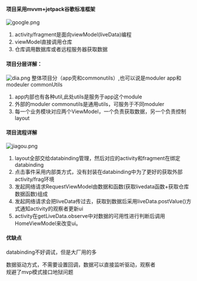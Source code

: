 #### 项目采用mvvm+jetpack谷歌标准框架
![google.png](https://i.loli.net/2021/01/20/ArXRlbCw5W4heTD.png)  

1. activity/fragment是面向viewModel(liveData)编程
2. viewModel直接调用仓库
3. 仓库调用数据库或者远程服务器获取数据


#### 项目分层详解：    
![dia.png](https://i.loli.net/2021/01/20/m3VPSgR5TjzUvL4.png)
整体项目分（app壳和commonutils）,也可以说是moduler app和modeuler commonUtils  

1. app内部也有各种util,此处utils是服务于app这个module
2. 外部的moduler commonutils是通用utils，可服务于不同moduler
3. 每一个业务模块对应两个ViewModel，一个负责获取数据，另一个负责控制layout


#### 项目流程详解  
![jiagou.png](https://i.loli.net/2021/01/20/B5GscNQp8EIFVLl.png)
  
  
1. layout全部交给databinding管理，然后对应的activity和fragment在绑定databinding
2. 点击事件采用内部类方式，没有封装在databinding中为了更好的获取外部activity/frag环境
3. 发起网络请求RequestViewModel由数据和函数(获取livedata函数+获取仓库数据函数)组成
4. 发起网络请求会把liveData传过去，获取到数据后采用liveData.postValue()方式通知activity的观察者更新ui
5. activity在getLiveData.observe中对数据的可用性进行判断后调用HomeViewModel来改变ui。

#### 优缺点 
databinding不好调试，但是大厂用的多  
  
 
数据驱动方式，不需要设置回调，数据可以直接监听驱动，观察者  
规避了mvp模式接口地狱问题
